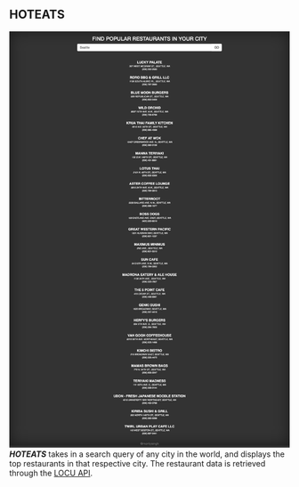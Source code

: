 ## HOTEATS
![Alt text](static/index.png?raw=true "Landing Page")
_**HOTEATS**_ takes in a search query of any city in the world, and displays the top restaurants in that respective city. The restaurant data is retrieved through the [LOCU API](https://dev.locu.com/).